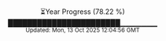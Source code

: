 <p align="center">
⏳Year Progress (78.22 %)<br>
███████████████████████▁▁▁▁▁▁▁ <br>
<sub>Updated: Mon, 13 Oct 2025 12:04:56 GMT</sub>
</p>

